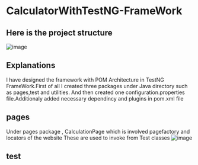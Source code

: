 # CalculatorWithTestNG-FrameWork
## Here is the project structure
![image](https://user-images.githubusercontent.com/100432135/186505592-3a4cabdf-9e9d-4a1e-9e6a-e561c245a52f.png)

## Explanations
I have designed the framework with POM Architecture in TestNG FrameWork.First of all I created three packages under Java directory such as pages,test and utilities.
And then created one configuration.properties file.Additionaly added necessary dependincy and plugins in pom.xml file
## pages
Under pages package , CalculationPage which is involved pagefactory and locators of the website These are used to invoke from Test classes
![image](https://user-images.githubusercontent.com/100432135/186495889-159b4670-4cdb-401a-a2ec-f053e4aece55.png)
## test
